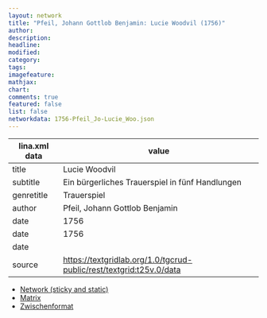 ```yaml
---
layout: network
title: "Pfeil, Johann Gottlob Benjamin: Lucie Woodvil (1756)"
author:
description:
headline:
modified:
category:
tags:
imagefeature: 
mathjax: 
chart: 
comments: true
featured: false
list: false
networkdata: 1756-Pfeil_Jo-Lucie_Woo.json
---
```

lina.xml data  | value
------------- | -------------
title|Lucie Woodvil
subtitle|Ein bürgerliches Trauerspiel in fünf Handlungen
genretitle|Trauerspiel
author|Pfeil, Johann Gottlob Benjamin
date|1756
date|1756
date|
source|https://textgridlab.org/1.0/tgcrud-public/rest/textgrid:t25v.0/data


* [Network (sticky and static)](/network215)
* [Matrix](/matrix215)
* [Zwischenformat](/lina215 )
